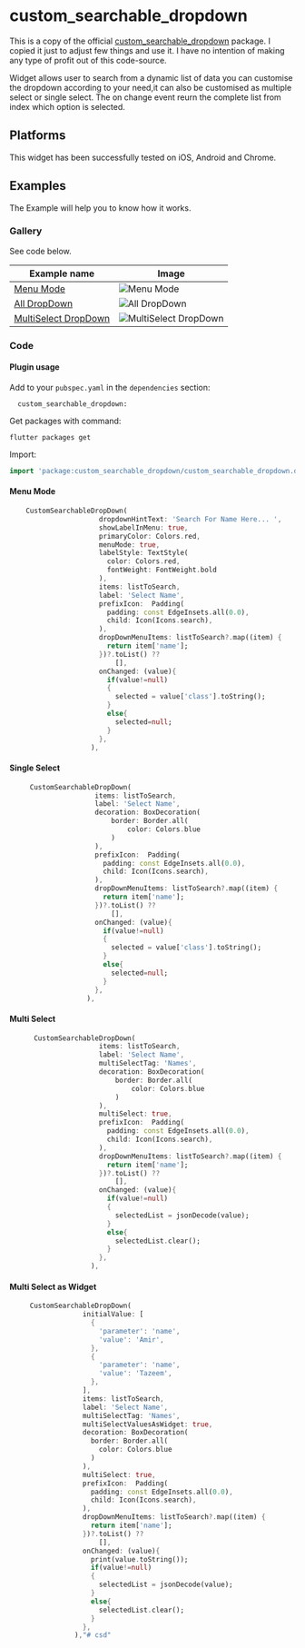 # custom_searchable_dropdown

This is a copy of the official [custom_searchable_dropdown](https://pub.dev/packages/custom_searchable_dropdown) package. I copied it just to adjust few things and use it. I have no intention of making any type of profit out of this code-source.

Widget allows user to search from a dynamic list of data you can customise the dropdown according to your need,it can also be customised as multiple select or single select. The on change event reurn the complete list from index which option is selected.

## Platforms

This widget has been successfully tested on iOS, Android and Chrome.

## Examples

The Example will help you to know how it works.

### Gallery

See code below.

| Example name | Image |
| --- | --- |
| [Menu Mode](#Menu-Mode) | ![Menu Mode](doc/images/menuMode.png) |
| [All DropDown](#All-DropDown) | ![All DropDown](doc/images/all.png) |
| [MultiSelect DropDown](#MultiSelect-DropDown) | ![MultiSelect DropDown](doc/images/multiSelect.png) | 

### Code

#### Plugin usage

Add to your `pubspec.yaml` in the `dependencies` section:
```
  custom_searchable_dropdown:
```

Get packages with command:
```
flutter packages get
```

Import:
```dart
import 'package:custom_searchable_dropdown/custom_searchable_dropdown.dart';
```


#### Menu Mode
```dart
    CustomSearchableDropDown(
                      dropdownHintText: 'Search For Name Here... ',
                      showLabelInMenu: true,
                      primaryColor: Colors.red,
                      menuMode: true,
                      labelStyle: TextStyle(
                        color: Colors.red,
                        fontWeight: FontWeight.bold
                      ),
                      items: listToSearch,
                      label: 'Select Name',
                      prefixIcon:  Padding(
                        padding: const EdgeInsets.all(0.0),
                        child: Icon(Icons.search),
                      ),
                      dropDownMenuItems: listToSearch?.map((item) {
                        return item['name'];
                      })?.toList() ??
                          [],
                      onChanged: (value){
                        if(value!=null)
                        {
                          selected = value['class'].toString();
                        }
                        else{
                          selected=null;
                        }
                      },
                    ),
```

#### Single Select
```dart
     CustomSearchableDropDown(
                     items: listToSearch,
                     label: 'Select Name',
                     decoration: BoxDecoration(
                         border: Border.all(
                             color: Colors.blue
                         )
                     ),
                     prefixIcon:  Padding(
                       padding: const EdgeInsets.all(0.0),
                       child: Icon(Icons.search),
                     ),
                     dropDownMenuItems: listToSearch?.map((item) {
                       return item['name'];
                     })?.toList() ??
                         [],
                     onChanged: (value){
                       if(value!=null)
                       {
                         selected = value['class'].toString();
                       }
                       else{
                         selected=null;
                       }
                     },
                   ),
```
#### Multi Select
```dart
      CustomSearchableDropDown(
                      items: listToSearch,
                      label: 'Select Name',
                      multiSelectTag: 'Names',
                      decoration: BoxDecoration(
                          border: Border.all(
                              color: Colors.blue
                          )
                      ),
                      multiSelect: true,
                      prefixIcon:  Padding(
                        padding: const EdgeInsets.all(0.0),
                        child: Icon(Icons.search),
                      ),
                      dropDownMenuItems: listToSearch?.map((item) {
                        return item['name'];
                      })?.toList() ??
                          [],
                      onChanged: (value){
                        if(value!=null)
                        {
                          selectedList = jsonDecode(value);
                        }
                        else{
                          selectedList.clear();
                        }
                      },
                    ),
```

#### Multi Select as Widget
```dart
     CustomSearchableDropDown(
                  initialValue: [
                    {
                      'parameter': 'name',
                      'value': 'Amir',
                    },
                    {
                      'parameter': 'name',
                      'value': 'Tazeem',
                    },
                  ],
                  items: listToSearch,
                  label: 'Select Name',
                  multiSelectTag: 'Names',
                  multiSelectValuesAsWidget: true,
                  decoration: BoxDecoration(
                    border: Border.all(
                      color: Colors.blue
                    )
                  ),
                  multiSelect: true,
                  prefixIcon:  Padding(
                    padding: const EdgeInsets.all(0.0),
                    child: Icon(Icons.search),
                  ),
                  dropDownMenuItems: listToSearch?.map((item) {
                    return item['name'];
                  })?.toList() ??
                      [],
                  onChanged: (value){
                    print(value.toString());
                    if(value!=null)
                    {
                      selectedList = jsonDecode(value);
                    }
                    else{
                      selectedList.clear();
                    }
                  },
                ),"# csd" 
